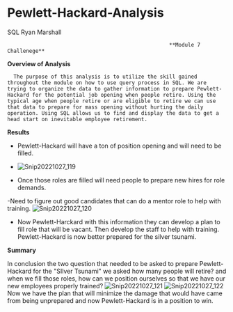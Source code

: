 # Pewlett-Hackard-Analysis
SQL
Ryan Marshall

                                    
                                    
                                                        **Module 7 Challenege**
                                                        
                                                        
**Overview of Analysis**
    
      The purpose of this analysis is to utilize the skill gained throughout the module on how to use query process in SQL. We are trying to organize the data to gather information to prepare Pewlett-Hackard for the potential job opening when people retire. Using the typical age when people retire or are eligible to retire we can use that data to prepare for mass opening without hurting the daily operation. Using SQL allows us to find and display the data to get a head start on inevitable employee retirement.


**Results**

- Pewlett-Hackard will have a ton of position opening and will need to be filled.
- ![Snip20221027_119](https://user-images.githubusercontent.com/112818881/198465261-440de77d-53ff-4222-8f20-b82904a84a26.png)

- Once those roles are filled will need people to prepare new hires for role demands.

-Need to figure out good candidates that can do a mentor role to help with training.
![Snip20221027_120](https://user-images.githubusercontent.com/112818881/198466850-afbbe8eb-57f9-4393-aa04-568dc625b3c6.png)

- Now Pewlett-Harckard with this information they can develop a plan to fill role that will be vacant. Then develop the staff to help with training. Pewlett-Hackard is now better prepared for the silver tsunami.

**Summary**

  In conclusion the two question that needed to be asked to prepare Pewlett-Hackard for the "SIlver Tsunami" we asked how many people will retire? and when we fill those roles, how can we position ourselves so that we have our new employees properly trained?
  ![Snip20221027_121](https://user-images.githubusercontent.com/112818881/198471654-59094417-ec89-4632-a2c9-40020fb8f37f.png)
![Snip20221027_122](https://user-images.githubusercontent.com/112818881/198472235-922d90b2-b60a-4ef6-9593-8d8a9c6f3a63.png)
Now we have the plan that will minimize the damage that would have came from being unprepared and now Pewlett-Hackard is in a position to win.

